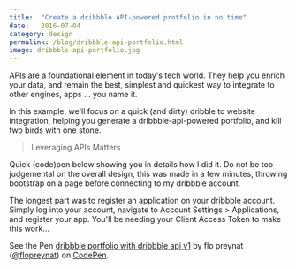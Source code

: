 ```yaml
---
title:  "Create a dribbble API-powered protfolio in no time"
date:   2016-07-04
category: design
permalink: /blog/dribbble-api-portfolio.html
image: dribbble-api-portfolio.jpg
---
```

APIs are a foundational element in today's tech world. They help you enrich your data, and remain the best, simplest and quickest way to integrate to other engines, apps ... you name it.

In this example, we'll focus on a quick (and dirty) dribble to website integration, helping you generate a dribbble-api-powered portfolio, and kill two birds with one stone. 

> Leveraging APIs Matters

Quick (code)pen below showing you in details how I did it.
Do not be too judgemental on the overall design, this was made in a few minutes, throwing bootstrap on a page before connecting to my dribbble account.

The longest part was to register an application on your dribbble account. Simply log into your account, navigate to Account Settings > Applications, and register your app. You'll be needing your Client Access Token to make this work...

<p data-height="265" data-theme-id="0" data-slug-hash="oLgyZQ" data-default-tab="js,result" data-user="flopreynat" data-embed-version="2" class="codepen">See the Pen <a href="http://codepen.io/flopreynat/pen/oLgyZQ/">dribbble portfolio with dribbble api v1</a> by flo preynat (<a href="http://codepen.io/flopreynat">@flopreynat</a>) on <a href="http://codepen.io">CodePen</a>.</p>
<script async src="//assets.codepen.io/assets/embed/ei.js"></script>